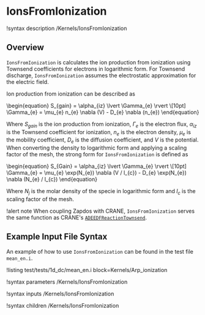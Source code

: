 # IonsFromIonization

!syntax description /Kernels/IonsFromIonization

## Overview

`IonsFromIonization` is calculates the ion production from ionization using Townsend coefficients for electrons in logarithmic form. For Townsend discharge, `IonsFromIonization` assumes the electrostatic approximation for the electric field.

Ion production from ionization can be described as

\begin{equation}
S_{gain} = \alpha_{iz} \lvert \Gamma_{e} \rvert \\[10pt]
\Gamma_{e} = \mu_{e} n_{e} \nabla (V) - D_{e} \nabla (n_{e})
\end{equation}

Where $S_{gain}$ is the ion production from ionization, $\Gamma_{e}$ is the electron flux, $\alpha_{iz}$ is the Townsend coefficient for ionization, $n_{e}$ is the electron density, $\mu_{e}$ is the mobility coefficient, $D_{e}$ is the diffusion coefficient, and $V$ is
the potential. When converting the density to logarithmic form and applying a scaling factor of the mesh, the strong form for `IonsFromIonization` is defined as

\begin{equation}
S_{Gain} = \alpha_{iz} \lvert \Gamma_{e} \rvert \\[10pt]
\Gamma_{e} = \mu_{e} \exp(N_{e}) \nabla (V / l_{c}) - D_{e} \exp(N_{e}) \nabla (N_{e} / l_{c})
\end{equation}

Where $N_{j}$ is the molar density of the specie in logarithmic form and $l_{c}$ is the scaling factor of the mesh.

!alert note
When coupling Zapdos with CRANE, `IonsFromIonization` serves the same function as CRANE's [`ADEEDFReactionTownsend`](/kernels/ADEEDFReactionTownsend.md).

## Example Input File Syntax

An example of how to use `IonsFromIonization` can be found in the
test file `mean_en.i`.

!listing test/tests/1d_dc/mean_en.i block=Kernels/Arp_ionization


!syntax parameters /Kernels/IonsFromIonization

!syntax inputs /Kernels/IonsFromIonization

!syntax children /Kernels/IonsFromIonization
